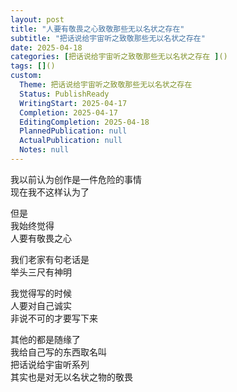 ```yaml
---      
layout: post      
title: "人要有敬畏之心致敬那些无以名状之存在"      
subtitle: "把话说给宇宙听之致敬那些无以名状之存在"      
date: 2025-04-18      
categories: [把话说给宇宙听之致敬那些无以名状之存在 ]()      
tags: []()      
custom:      
  Theme: 把话说给宇宙听之致敬那些无以名状之存在      
  Status: PublishReady      
  WritingStart: 2025-04-17      
  Completion: 2025-04-17      
  EditingCompletion: 2025-04-18      
  PlannedPublication: null      
  ActualPublication: null      
  Notes: null      
---        
```

        
我以前认为创作是一件危险的事情        
现在我不这样认为了        
        
但是        
我始终觉得        
人要有敬畏之心        
        
我们老家有句老话是        
举头三尺有神明        
        
我觉得写的时候        
人要对自己诚实        
非说不可的才要写下来        
        
其他的都是随缘了        
我给自己写的东西取名叫        
把话说给宇宙听系列        
其实也是对无以名状之物的敬畏        
       
      